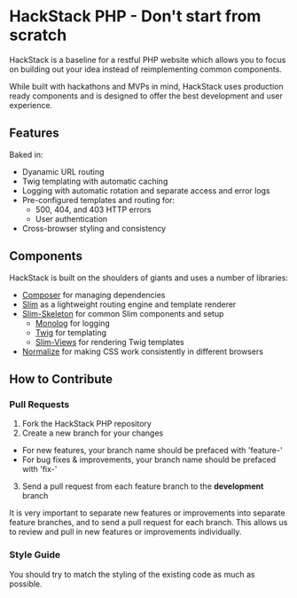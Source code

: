# HackStack PHP - Don't start from scratch

HackStack is a baseline for a restful PHP website which allows you to focus on building out your idea instead of reimplementing common components.


While built with hackathons and MVPs in mind, HackStack uses production ready components and is designed to offer the best development and user experience.

## Features

Baked in:
* Dyanamic URL routing
* Twig templating with automatic caching
* Logging with automatic rotation and separate access and error logs
* Pre-configured templates and routing for: 
  * 500, 404, and 403 HTTP errors
  * User authentication
* Cross-browser styling and consistency

## Components

HackStack is built on the shoulders of giants and uses a number of libraries:

* [Composer](https://github.com/composer/composer) for managing dependencies
* [Slim](https://github.com/composer/composer) as a lightweight routing engine and template renderer
* [Slim-Skeleton](https://github.com/codeguy/Slim-Skeleton) for common Slim components and setup
  * [Monolog](https://github.com/Seldaek/monolog) for logging
  * [Twig](https://github.com/fabpot/Twig) for templating
  * [Slim-Views](https://github.com/codeguy/Slim-Views) for rendering Twig templates
* [Normalize](https://github.com/necolas/normalize.css) for making CSS work consistently in different browsers

## How to Contribute

### Pull Requests

1. Fork the HackStack PHP repository
2. Create a new branch for your changes
  * For new features, your branch name should be prefaced with 'feature-'
  * For bug fixes & improvements, your branch name should be prefaced with 'fix-'
3. Send a pull request from each feature branch to the **development** branch

It is very important to separate new features or improvements into separate feature branches, and to send a
pull request for each branch. This allows us to review and pull in new features or improvements individually.

### Style Guide

You should try to match the styling of the existing code as much as possible.
